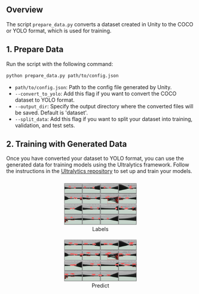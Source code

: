 ## Overview
The script `prepare_data.py` converts a dataset created in Unity to the COCO or YOLO format, which is used for training.

## 1. Prepare Data
Run the script with the following command:
```sh
python prepare_data.py path/to/config.json
```
- `path/to/config.json`: Path to the config file generated by Unity.
- `--convert_to_yolo`: Add this flag if you want to convert the COCO dataset to YOLO format.
- `--output_dir`: Specify the output directory where the converted files will be saved. Default is 'dataset'.
- `--split_data`: Add this flag if you want to split your dataset into training, validation, and test sets.
## 2. Training with Generated Data
Once you have converted your dataset to  YOLO format, you can use the generated data for training models using the Ultralytics  framework. Follow the instructions in the [Ultralytics repository](https://github.com/ultralytics/ultralytics) to set up and train your models.

<div style="text-align: center;">
  <figure style="display: inline-block; margin: 10px;">
    <img src="images/labels.png" alt="Labels" width="40%" />
    <figcaption>Labels</figcaption>
  </figure>
  <figure style="display: inline-block; margin: 10px;">
    <img src="images/predict.png" alt="Predict" width="40%" />
    <figcaption>Predict</figcaption>
  </figure>
</div>



